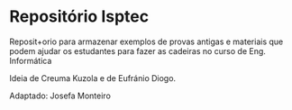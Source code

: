 # Repositório Isptec

Reposit+orio para armazenar exemplos de provas antigas e materiais que podem ajudar os estudantes
para fazer as cadeiras no curso de Eng. Informática

Ideia de Creuma Kuzola e de Eufránio Diogo.

Adaptado: Josefa Monteiro

